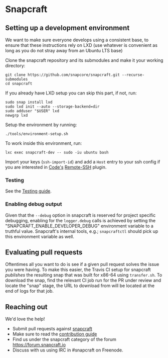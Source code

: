 # Snapcraft

## Setting up a development environment

We want to make sure everyone develops using a consistent base, to ensure that these instructions rely on LXD (use whatever is convenient as long as you do not stray away from an Ubuntu LTS base)

Clone the snapcraft repository and its submodules and make it your working directory:

```shell
git clone https://github.com/snapcore/snapcraft.git --recurse-submodules
cd snapcraft
```

If you already have LXD setup you can skip this part, if not, run:

```shell
sudo snap install lxd
sudo lxd init --auto --storage-backend=dir
sudo adduser "$USER" lxd
newgrp lxd
```

Setup the environment by running:

```shell
./tools/environment-setup.sh
```

To work inside this environment, run:

```shell
lxc exec snapcraft-dev -- sudo -iu ubuntu bash
```

Import your keys (`ssh-import-id`) and add a `Host` entry to your ssh config if you are interested in [Code's](https://snapcraft.io/code) [Remote-SSH](https://code.visualstudio.com/docs/remote/ssh) plugin.

### Testing

See the [Testing guide](TESTING.md).

### Enabling debug output

Given that the `--debug` option in snapcraft is reserved for project specific debugging, enabling for the `logger.debug` calls is achieved by setting the "SNAPCRAFT_ENABLE_DEVELOPER_DEBUG" environment variable to a truthful value. Snapcraft's internal tools, e.g.; `snapcraftctl` should pick up this environment variable as well.

## Evaluating pull requests

Oftentimes all you want to do is see if a given pull request solves the issue you were having. To make this easier, the Travis CI setup for snapcraft _publishes_ the resulting snap that was built for x86-64 using `transfer.sh`.
To download the snap, find the relevant CI job run for the PR under review and locate the "snap" stage, the URL to download from will be located at the end of logs for that job.

## Reaching out

We'd love the help!

- Submit pull requests against [snapcraft](https://github.com/snapcore/snapcraft/pulls)
- Make sure to read the [contribution guide](CONTRIBUTING.md)
- Find us under the snapcraft category of the forum https://forum.snapcraft.io
- Discuss with us using IRC in #snapcraft on Freenode.
